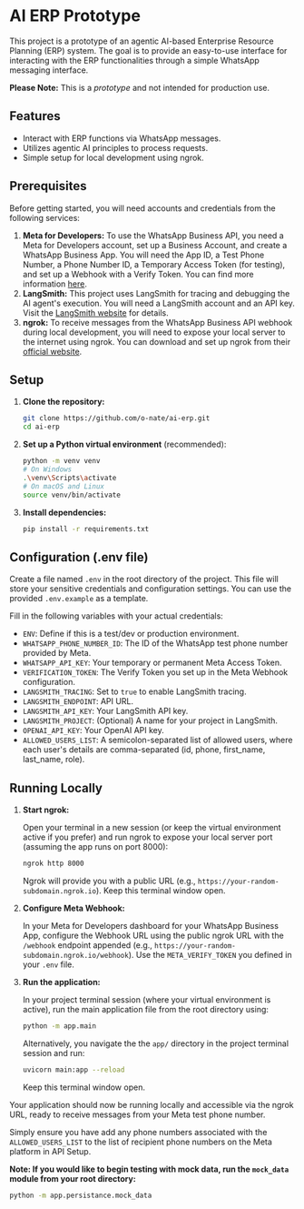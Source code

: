 # AI ERP Prototype

This project is a prototype of an agentic AI-based Enterprise Resource Planning (ERP) system. The goal is to provide an easy-to-use interface for interacting with the ERP functionalities through a simple WhatsApp messaging interface.

**Please Note:** This is a *prototype* and not intended for production use.

## Features

*   Interact with ERP functions via WhatsApp messages.
*   Utilizes agentic AI principles to process requests.
*   Simple setup for local development using ngrok.

## Prerequisites

Before getting started, you will need accounts and credentials from the following services:

1.  **Meta for Developers:** To use the WhatsApp Business API, you need a Meta for Developers account, set up a Business Account, and create a WhatsApp Business App. You will need the App ID, a Test Phone Number, a Phone Number ID, a Temporary Access Token (for testing), and set up a Webhook with a Verify Token. You can find more information [here](https://developers.facebook.com/docs/whatsapp/guides/get-started).
2.  **LangSmith:** This project uses LangSmith for tracing and debugging the AI agent's execution. You will need a LangSmith account and an API key. Visit the [LangSmith website](https://www.langchain.com/langsmith) for details.
3.  **ngrok:** To receive messages from the WhatsApp Business API webhook during local development, you will need to expose your local server to the internet using ngrok. You can download and set up ngrok from their [official website](https://ngrok.com/download).

## Setup

1.  **Clone the repository:**

    ```bash
    git clone https://github.com/o-nate/ai-erp.git
    cd ai-erp
    ```
2.  **Set up a Python virtual environment** (recommended):

    ```bash
    python -m venv venv
    # On Windows
    .\venv\Scripts\activate
    # On macOS and Linux
    source venv/bin/activate
    ```
3.  **Install dependencies:**

    ```bash
    pip install -r requirements.txt
    ```

## Configuration (.env file)

Create a file named `.env` in the root directory of the project. This file will store your sensitive credentials and configuration settings. You can use the provided `.env.example` as a template.

Fill in the following variables with your actual credentials:

*   `ENV`: Define if this is a test/dev or production environment.
*   `WHATSAPP_PHONE_NUMBER_ID`: The ID of the WhatsApp test phone number provided by Meta.
*   `WHATSAPP_API_KEY`: Your temporary or permanent Meta Access Token.
*   `VERIFICATION_TOKEN`: The Verify Token you set up in the Meta Webhook configuration.
*   `LANGSMITH_TRACING`: Set to `true` to enable LangSmith tracing.
*   `LANGSMITH_ENDPOINT`: API URL.
*   `LANGSMITH_API_KEY`: Your LangSmith API key.
*   `LANGSMITH_PROJECT`: (Optional) A name for your project in LangSmith.
*   `OPENAI_API_KEY`: Your OpenAI API key.
*   `ALLOWED_USERS_LIST`: A semicolon-separated list of allowed users, where each user's details are comma-separated (id, phone, first_name, last_name, role).

## Running Locally

1.  **Start ngrok:**

    Open your terminal in a new session (or keep the virtual environment active if you prefer) and run ngrok to expose your local server port (assuming the app runs on port 8000):

    ```bash
    ngrok http 8000
    ```

    Ngrok will provide you with a public URL (e.g., `https://your-random-subdomain.ngrok.io`). Keep this terminal window open.

2.  **Configure Meta Webhook:**

    In your Meta for Developers dashboard for your WhatsApp Business App, configure the Webhook URL using the public ngrok URL with the `/webhook` endpoint appended (e.g., `https://your-random-subdomain.ngrok.io/webhook`). Use the `META_VERIFY_TOKEN` you defined in your `.env` file.

3.  **Run the application:**

    In your project terminal session (where your virtual environment is active), run the main application file from the root directory using:
    ```bash
    python -m app.main
    ```
    
    Alternatively, you navigate the the `app/` directory in the project terminal session and run: 
    ```bash
    uvicorn main:app --reload
    ```
    Keep this terminal window open.

Your application should now be running locally and accessible via the ngrok URL, ready to receive messages from your Meta test phone number.

Simply ensure you have add any phone numbers associated with the `ALLOWED_USERS_LIST` to the list of recipient phone numbers on the Meta platform in API Setup.

<b>Note: If you would like to begin testing with mock data, run the `mock_data` module from your root directory:</b>
```bash
python -m app.persistance.mock_data
```
